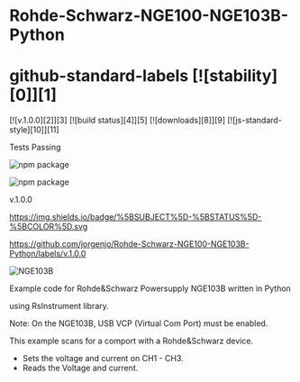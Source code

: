 # Rohde-Schwarz-NGE100-NGE103B-Python

# github-standard-labels [![stability][0]][1]
[![v.1.0.0][2]][3] [![build status][4]][5]
[![downloads][8]][9] [![js-standard-style][10]][11]

Tests Passing

![npm package](https://img.shields.io/badge/%5BSUBJECT%5D-v.1.0.0-COLOR%5D.svg)

![npm package](https://github.com/anuraghazra/github-readme-stats/workflows/Test/badge.svg)


v.1.0.0

https://img.shields.io/badge/%5BSUBJECT%5D-%5BSTATUS%5D-%5BCOLOR%5D.svg


https://github.com/jorgenjo/Rohde-Schwarz-NGE100-NGE103B-Python/labels/v.1.0.0

![NGE103B](https://github.com/jorgenjo/Rohde-Schwarz-NGE100-NGE103B-Python/releases/latest)


Example code for Rohde&Schwarz Powersupply NGE103B written in Python

using RsInstrument library.

Note: On the NGE103B, USB VCP (Virtual Com Port) must be enabled.

This example scans for a comport with a Rohde&Schwarz device.
- Sets the voltage and current on CH1 - CH3.
- Reads the Voltage and current.









